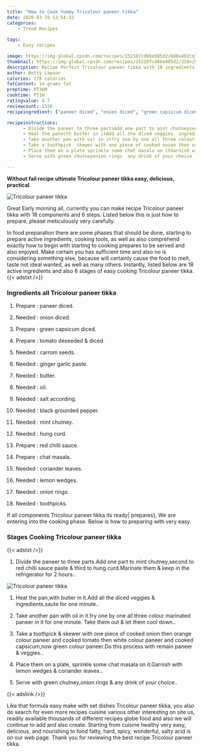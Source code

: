 ```yaml
---
title: "How to Cook Yummy Tricolour paneer tikka"
date: 2020-03-19 13:54:32
categories:
    - Trend Recipes
    
tags:
    - Easy recipes

image: https://img-global.cpcdn.com/recipes/152107cd6be085d2/680x482cq70/tricolour-paneer-tikka-recipe-main-photo.jpg
thumbnail: https://img-global.cpcdn.com/recipes/152107cd6be085d2/350x250cq70/tricolour-paneer-tikka-recipe-main-photo.jpg
description: Recipe Perfect Tricolour paneer tikka with 18 ingredients and 6 stages of easy cooking.
author: Betty Lawson
calories: 278 calories
fatContent: 14 grams fat
preptime: PT36M
cooktime: PT1H
ratingvalue: 4.7
reviewcount: 1526
recipeingredient: ["paneer diced", "onion diced", "green capsicum diced", "tomato deseeded  diced", "carrom seeds", "ginger garlic paste", "butter", "oil", "salt according", "black grounded pepper", "mint chutney", "hung curd", "red chilli sauce", "chat masala", "coriander leaves", "lemon wedges", "onion rings", "toothpicks"]

recipeinstructions: 
      - Divide the paneer to three partsAdd one part to mint chutneysecond to red chilli sauce paste  third to hung curdMarinate them  keep in the refrigerator for 2 hours 
      - Heat the panwith butter in itAdd all the diced veggies  ingredientssaute for one minute 
      - Take another pan with oil in itfry one by one all three colour marinated paneer in it for one minute Take them out  let them cool down 
      - Take a toothpick  skewer with one piece of cooked onion then orange colour paneer and cooked tomato then white colour paneer and cooked capsicumnow green colour paneerDo this process with remain paneer  veggies 
      - Place them on a plate sprinkle some chat masala on itGarnish with lemon wedges  coriander leaves 
      - Serve with green chutneyonion rings  any drink of your choice

---
```




**Without fail recipe ultimate Tricolour paneer tikka easy, delicious, practical**. 


![Tricolour paneer tikka](https://img-global.cpcdn.com/recipes/152107cd6be085d2/680x482cq70/tricolour-paneer-tikka-recipe-main-photo.jpg "Tricolour paneer tikka")




Great Early morning all, currently you can make recipe Tricolour paneer tikka with 18 components and 6 steps. Listed below this is just how to prepare, please meticulously very carefully.

In food preparation there are some phases that should be done, starting to prepare active ingredients, cooking tools, as well as also comprehend exactly how to begin with starting to cooking prepares to be served and also enjoyed. Make certain you has sufficient time and also no is considering something else, because will certainly cause the food to melt, taste not ideal wanted, as well as many others. Instantly, listed below are 18 active ingredients and also 6 stages of easy cooking Tricolour paneer tikka.
{{< adstxt />}}

### Ingredients all Tricolour paneer tikka


1. Prepare  : paneer diced.

1. Needed  : onion diced.

1. Prepare  : green capsicum diced.

1. Prepare  : tomato deseeded &amp; diced.

1. Needed  : carrom seeds.

1. Needed  : ginger garlic paste.

1. Needed  : butter.

1. Needed  : oil.

1. Needed  : salt according.

1. Needed  : black grounded pepper.

1. Needed  : mint chutney.

1. Needed  : hung curd.

1. Prepare  : red chilli sauce.

1. Prepare  : chat masala.

1. Needed  : coriander leaves.

1. Needed  : lemon wedges.

1. Needed  : onion rings.

1. Needed  : toothpicks.



If all components Tricolour paneer tikka its ready| prepares}, We are entering into the cooking phase. Below is how to preparing with very easy.

### Stages Cooking Tricolour paneer tikka

{{< adstxt />}}


1. Divide the paneer to three parts.Add one part to mint chutney,second to red chilli sauce paste &amp; third to hung curd.Marinate them &amp; keep in 
the refrigerator for 2 hours..



![Tricolour paneer tikka](https://img-global.cpcdn.com/steps/07108dd3b7e940e3/160x128cq70/tricolour-paneer-tikka-recipe-step-1-photo.jpg" "Tricolour paneer tikka")



1. Heat the pan,with butter in it.Add all the diced veggies &amp; ingredients,saute for one minute..



1. Take another pan with oil in it.fry one by one all three colour marinated paneer in it for one minute. Take them out &amp; let them cool down..



1. Take a toothpick &amp; skewer with one piece of cooked onion then orange colour paneer and cooked tomato then white colour paneer and cooked capsicum,now green colour paneer.Do this process with remain paneer &amp; veggies..



1. Place them on a plate, sprinkle some chat masala on it.Garnish with lemon wedges &amp; coriander leaves..



1. Serve with green chutney,onion rings &amp; any drink of your choice..





{{< adslink />}}

Like that formula easy make with set dishes Tricolour paneer tikka, you also do search for even more recipes cuisine various other interesting on site us, readily available thousands of different recipes globe food and also we will continue to add and also create. Starting from cuisine healthy very easy, delicious, and nourishing to food fatty, hard, spicy, wonderful, salty acid is on our web page. Thank you for reviewing the best recipe Tricolour paneer tikka.

